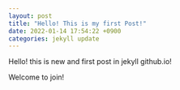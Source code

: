 ```yaml
---
layout: post
title: "Hello! This is my first Post!"
date: 2022-01-14 17:54:22 +0900
categories: jekyll update
---
```


Hello! this is new and first post in jekyll github.io!

Welcome to join!

